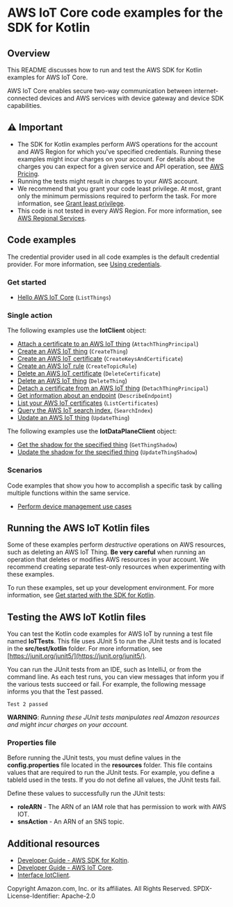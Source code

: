 # AWS IoT Core code examples for the SDK for Kotlin

## Overview
This README discusses how to run and test the AWS SDK for Kotlin examples for AWS IoT Core.

AWS IoT Core enables secure two-way communication between internet-connected devices and AWS services with device gateway and device SDK capabilities.

## ⚠️ Important
* The SDK for Kotlin examples perform AWS operations for the account and AWS Region for which you've specified credentials. Running these examples might incur charges on your account. For details about the charges you can expect for a given service and API operation, see [AWS Pricing](https://aws.amazon.com/pricing/).
* Running the tests might result in charges to your AWS account.
* We recommend that you grant your code least privilege. At most, grant only the minimum permissions required to perform the task. For more information, see [Grant least privilege](https://docs.aws.amazon.com/IAM/latest/UserGuide/best-practices.html#grant-least-privilege). 
* This code is not tested in every AWS Region. For more information, see [AWS Regional Services](https://aws.amazon.com/about-aws/global-infrastructure/regional-product-services).

## Code examples

The credential provider used in all code examples is the default credential provider. For more information, see [Using credentials](https://docs.aws.amazon.com/sdk-for-kotlin/latest/developer-guide/credential-providers.html).

### Get started

- [Hello AWS IoT Core](src/main/kotlin/com/example/iot/HelloIoT.kt) (`ListThings`)


### Single action

The following examples use the **IotClient** object:

- [Attach a certificate to an AWS IoT thing](https://github.com/awsdocs/aws-doc-sdk-examples/blob/main/kotlin/services/iot/src/main/kotlin/com/example/iot/IotScenario.kt) (`AttachThingPrincipal`)
- [Create an AWS IoT thing](https://github.com/awsdocs/aws-doc-sdk-examples/blob/main/kotlin/services/iot/src/main/kotlin/com/example/iot/IotScenario.kt) (`CreateThing`)
- [Create an AWS IoT certificate](https://github.com/awsdocs/aws-doc-sdk-examples/blob/main/kotlin/services/iot/src/main/kotlin/com/example/iot/IotScenario.kt) (`CreateKeysAndCertificate`)
- [Create an AWS IoT rule](https://github.com/awsdocs/aws-doc-sdk-examples/blob/main/kotlin/services/iot/src/main/kotlin/com/example/iot/IotScenario.kt) (`CreateTopicRule`)
- [Delete an AWS IoT certificate](https://github.com/awsdocs/aws-doc-sdk-examples/blob/main/kotlin/services/iot/src/main/kotlin/com/example/iot/IotScenario.kt) (`DeleteCertificate`)
- [Delete an AWS IoT thing](https://github.com/awsdocs/aws-doc-sdk-examples/blob/main/kotlin/services/iot/src/main/kotlin/com/example/iot/IotScenario.kt) (`DeleteThing`)
- [Detach a certificate from an AWS IoT thing](https://github.com/awsdocs/aws-doc-sdk-examples/blob/main/kotlin/services/iot/src/main/kotlin/com/example/iot/IotScenario.kt) (`DetachThingPrincipal`)
- [Get information about an endpoint](https://github.com/awsdocs/aws-doc-sdk-examples/blob/main/kotlin/services/iot/src/main/kotlin/com/example/iot/IotScenario.kt) (`DescribeEndpoint`)
- [List your AWS IoT certificates](https://github.com/awsdocs/aws-doc-sdk-examples/blob/main/kotlin/services/iot/src/main/kotlin/com/example/iot/IotScenario.kt) (`ListCertificates`)
- [Query the AWS IoT search index.](https://github.com/awsdocs/aws-doc-sdk-examples/blob/main/kotlin/services/iot/src/main/kotlin/com/example/iot/IotScenario.kt) (`SearchIndex`)
- [Update an AWS IoT thing](https://github.com/awsdocs/aws-doc-sdk-examples/blob/main/kotlin/services/iot/src/main/kotlin/com/example/iot/IotScenario.kt) (`UpdateThing`)

The following examples use the **IotDataPlaneClient** object:

- [Get the shadow for the specified thing](https://github.com/awsdocs/aws-doc-sdk-examples/blob/main/kotlin/services/iot/src/main/kotlin/com/example/iot/IotScenario.kt) (`GetThingShadow`)
- [Update the shadow for the specified thing](https://github.com/awsdocs/aws-doc-sdk-examples/blob/main/kotlin/services/iot/src/main/kotlin/com/example/iot/IotScenario.kt) (`UpdateThingShadow`)

### Scenarios

Code examples that show you how to accomplish a specific task by calling multiple functions within the same service.

* [Perform device management use cases ](src/main/kotlin/com/example/iot/IotScenario.kt) 

## Running the AWS IoT Kotlin files

Some of these examples perform *destructive* operations on AWS resources, such as deleting an AWS IoT Thing. **Be very careful** when running an operation that deletes or modifies AWS resources in your account. We recommend creating separate test-only resources when experimenting with these examples.

To run these examples, set up your development environment. For more information, 
see [Get started with the SDK for Kotlin](https://docs.aws.amazon.com/sdk-for-kotlin/latest/developer-guide/get-started.html). 


 ## Testing the AWS IoT Kotlin files

You can test the Kotlin code examples for AWS IoT by running a test file named **IoTTests**. This file uses JUnit 5 to run the JUnit tests and is located in the **src/test/kotlin** folder. For more information, see [https://junit.org/junit5/](https://junit.org/junit5/).

You can run the JUnit tests from an IDE, such as IntelliJ, or from the command line. As each test runs, you can view messages that inform you if the various tests succeed or fail. For example, the following message informs you that the Test passed.

	Test 2 passed

**WARNING**: _Running these JUnit tests manipulates real Amazon resources and might incur charges on your account._

 ### Properties file
Before running the JUnit tests, you must define values in the **config.properties** file located in the **resources** folder. This file contains values that are required to run the JUnit tests. For example, you define a tableId used in the tests. If you do not define all values, the JUnit tests fail.

Define these values to successfully run the JUnit tests:

- **roleARN** - The ARN of an IAM role that has permission to work with AWS IOT.
- **snsAction**  - An ARN of an SNS topic.

## Additional resources
* [Developer Guide - AWS SDK for Koltin](https://docs.aws.amazon.com/sdk-for-kotlin/latest/developer-guide/home.html).
* [Developer Guide - AWS IoT Core](https://docs.aws.amazon.com/iot/latest/developerguide/iot-gs.html).
* [Interface IotClient](https://sdk.amazonaws.com/kotlin/api/latest/iot/aws.sdk.kotlin.services.iot/-iot-client/index.html).

Copyright Amazon.com, Inc. or its affiliates. All Rights Reserved. SPDX-License-Identifier: Apache-2.0